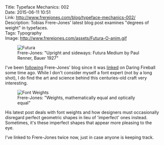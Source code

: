 Title: Typeface Mechanics: 002  
Date: 2015-06-11 10:51  
Link: http://www.frerejones.com/blog/typeface-mechanics-002/  
Description: Tobias Frere-Jones' latest blog post examines "degrees of weight" in typefaces.  
Tags: Typography  
Image: http://www.frerejones.com/assets/Futura-O-anim.gif  

<figure>
	<img src="http://www.frerejones.com/assets/Futura-O-anim.gif" alt="Futura" title="Futura">
	<figcaption>Frere-Jones: "Upright and sideways: Futura Medium by Paul Renner, Bauer 1927"</figcaption>
</figure>

I've been [following][theoveranalyzed] Frere-Jones' blog since it was [linked][df] on Daring Fireball some time ago. While I don't consider myself a font expert (not by a long shot), I do find the art and science behind this centuries-old craft very interesting. 

<figure>
	<img src="http://www.frerejones.com/assets/Horiz&amp;Vert01.gif" alt="Font Weights" title="Font Weights">
	<figcaption>Frere-Jones: "Weights, mathematically equal and optically equal"</figcaption>
</figure>

His latest post deals with font weights and how designers must occasionally disregard perfect geometric shapes in lieu of 'imperfect' ones instead. Sometimes, it's these imperfect shapes that appear more pleasing to the eye.

I've linked to Frere-Jones twice now, just in case anyone is keeping track.

[df]: http://daringfireball.net/linked/2015/02/11/frere-jones "John Gruber's post on the HFJ breakup"
[theoveranalyzed]: /2015/3/15/typeface-mechanics-001 "My first share of Frere-Jones new blog"